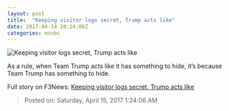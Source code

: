 ```yaml
---
layout: post
title:  "Keeping visitor logs secret, Trump acts like"
date: 2017-04-14 20:24:06Z
categories: msnbc
---
```


![Keeping visitor logs secret, Trump acts like](http://www.msnbc.com/sites/msnbc/files/styles/ratio--1_91-1--1200x630/public/wip_033_rtx2g1l4_0.jpg?itok=Yg7E-SVS)

As a rule, when Team Trump acts like it has something to hide, it’s because Team Trump has something to hide.


Full story on F3News: [Keeping visitor logs secret, Trump acts like](http://www.f3nws.com/n/WkB4t)

> Posted on: Saturday, April 15, 2017 1:24:06 AM
